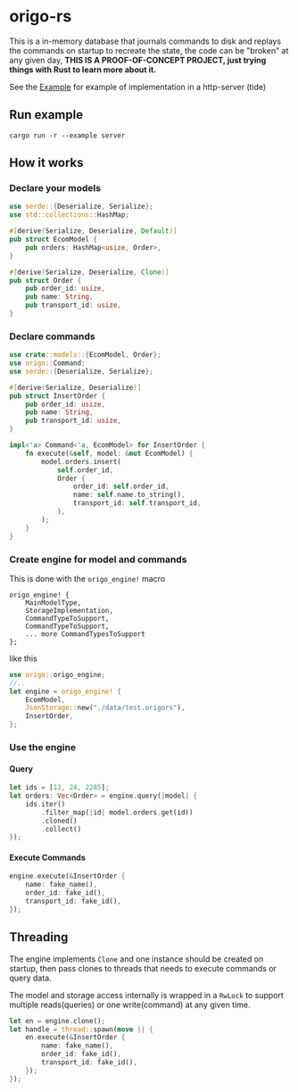 # origo-rs

This is a in-memory database that journals commands to disk and replays the commands on startup to recreate the state, the code can be "broken" at any given day, **THIS IS A PROOF-OF-CONCEPT PROJECT, just trying things with Rust to learn more about it.**

See the [Example](examples/server/) for example of implementation in a http-server (tide)

## Run example
`cargo run -r --example server`

## How it works
### Declare your models
```rust
use serde::{Deserialize, Serialize};
use std::collections::HashMap;

#[derive(Serialize, Deserialize, Default)]
pub struct EcomModel {
    pub orders: HashMap<usize, Order>,
}

#[derive(Serialize, Deserialize, Clone)]
pub struct Order {
    pub order_id: usize,
    pub name: String,
    pub transport_id: usize,
}

```

### Declare commands
```rust
use crate::models::{EcomModel, Order};
use origo::Command;
use serde::{Deserialize, Serialize};

#[derive(Serialize, Deserialize)]
pub struct InsertOrder {
    pub order_id: usize,
    pub name: String,
    pub transport_id: usize,
}

impl<'a> Command<'a, EcomModel> for InsertOrder {
    fn execute(&self, model: &mut EcomModel) {
        model.orders.insert(
            self.order_id,
            Order {
                order_id: self.order_id,
                name: self.name.to_string(),
                transport_id: self.transport_id,
            },
        );
    }
}
```

### Create engine for model and commands
This is done with the `origo_engine!` macro
```
origo_engine! {
    MainModelType,
    StorageImplementation,
    CommandTypeToSupport,
    CommandTypeToSupport,
    ... more CommandTypesToSupport
};
```
like this
```rust
use origo::origo_engine;
//..
let engine = origo_engine! {
    EcomModel,
    JsonStorage::new("./data/test.origors"),
    InsertOrder,
};
```

### Use the engine
#### Query
```rust
let ids = [12, 24, 2285];
let orders: Vec<Order> = engine.query(|model| {
    ids.iter()
        .filter_map(|id| model.orders.get(id))
        .cloned()
        .collect()
});
```
#### Execute Commands
```rust
engine.execute(&InsertOrder {
    name: fake_name(),
    order_id: fake_id(),
    transport_id: fake_id(),
});
```

## Threading
The engine implements `Clone` and one instance should be created on startup, then pass clones to threads that needs to execute commands or query data.

The model and storage access internally is wrapped in a `RwLock` to support multiple reads(queries) or one write(command) at any given time.
```rust
let en = engine.clone();
let handle = thread::spawn(move || {
    en.execute(&InsertOrder {
        name: fake_name(),
        order_id: fake_id(),
        transport_id: fake_id(),
    });
});
```